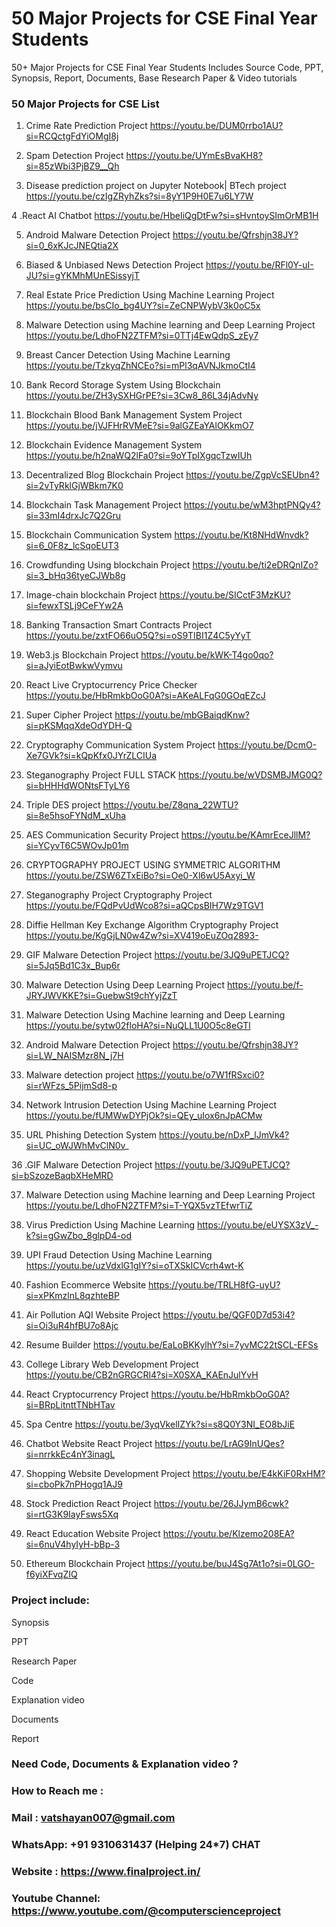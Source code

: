 # 50 Major Projects for CSE Final Year Students
50+ Major Projects for CSE Final Year Students Includes Source Code, PPT, Synopsis, Report, Documents, Base Research Paper &amp; Video tutorials

### 50 Major Projects for CSE List

1. Crime Rate Prediction Project	https://youtu.be/DUM0rrbo1AU?si=RCQctgFdYiOMgI8j

2. Spam Detection Project	https://youtu.be/UYmEsBvaKH8?si=85zWbi3PjBZ9__Qh

3. Disease prediction project on Jupyter Notebook| BTech project	https://youtu.be/czIgZRyhZks?si=8yY1P9H0E7u6LY7W

4 .React AI Chatbot	https://youtu.be/HbeIiQgDtFw?si=sHvntoySImOrMB1H

5. Android Malware Detection Project	https://youtu.be/Qfrshjn38JY?si=0_6xKJcJNEQtia2X

6. Biased & Unbiased News Detection Project	https://youtu.be/RFl0Y-uI-JU?si=gYKMhMUnESissyjT

7. Real Estate Price Prediction Using Machine Learning Project	https://youtu.be/bsCIo_bg4UY?si=ZeCNPWybV3k0oC5x

8. Malware Detection using Machine learning and Deep Learning Project	https://youtu.be/LdhoFN2ZTFM?si=0TTj4EwQdpS_zEy7

9. Breast Cancer Detection Using Machine Learning	https://youtu.be/TzkyqZhNCEo?si=mPl3qAVNJkmoCtI4

10. Bank Record Storage System Using Blockchain	https://youtu.be/ZH3ySXHGrPE?si=3Cw8_86L34jAdvNy

11. Blockchain Blood Bank Management System Project	https://youtu.be/jVJFHrRVMeE?si=9alGZEaYAlOKkmO7

12. Blockchain Evidence Management System	https://youtu.be/h2naWQ2lFa0?si=9oYTpIXgqcTzwIUh

13. Decentralized Blog Blockchain Project	https://youtu.be/ZgpVcSEUbn4?si=2vTyRklGjWBkm7K0

14. Blockchain Task Management Project	https://youtu.be/wM3hptPNQy4?si=33mI4drxJc7Q2Gru

15. Blockchain Communication System	https://youtu.be/Kt8NHdWnvdk?si=6_0F8z_lcSqoEUT3

16. Crowdfunding Using blockchain Project	https://youtu.be/ti2eDRQnIZo?si=3_bHq36tyeCJWb8g

17. Image-chain blockchain Project	https://youtu.be/SICctF3MzKU?si=fewxTSLj9CeFYw2A

18. Banking Transaction Smart Contracts Project 	https://youtu.be/zxtFO66uO5Q?si=oS9TIBI1Z4C5yYyT

19. Web3.js Blockchain Project	https://youtu.be/kWK-T4go0qo?si=aJyiEotBwkwVymvu

20. React Live Cryptocurrency Price Checker	https://youtu.be/HbRmkbOoG0A?si=AKeALFqG0GOqEZcJ

21. Super Cipher Project	https://youtu.be/mbGBaiqdKnw?si=pKSMqqXdeOdYDH-Q

22. Cryptography Communication System Project	https://youtu.be/DcmO-Xe7GVk?si=kQpKfx0JYrZLCIUa

23. Steganography Project FULL STACK	https://youtu.be/wVDSMBJMG0Q?si=bHHHdWONtsFTyLY6

24. Triple DES project	https://youtu.be/Z8qna_22WTU?si=8e5hsoFYNdM_xUha

25. AES Communication Security Project	https://youtu.be/KAmrEceJllM?si=YCyvT6C5WOvJp01m

26. CRYPTOGRAPHY PROJECT USING SYMMETRIC ALGORITHM	https://youtu.be/ZSW6ZTxEiBo?si=Oe0-Xl6wU5Axyi_W

27. Steganography Project Cryptography Project	https://youtu.be/FQdPvUdWco8?si=aQCpsBIH7Wz9TGV1

28. Diffie Hellman Key Exchange Algorithm Cryptography Project	https://youtu.be/KgGjLN0w4Zw?si=XV419oEuZOq2893-

29. GIF Malware Detection Project	https://youtu.be/3JQ9uPETJCQ?si=5Jq5Bd1C3x_Bup6r

30. Malware Detection Using Deep Learning Project	https://youtu.be/f-JRYJWVKKE?si=GuebwSt9chYyjZzT

31. Malware Detection Using Machine learning and Deep Learning	https://youtu.be/sytw02floHA?si=NuQLL1U0O5c8eGTl

32. Android Malware Detection Project	https://youtu.be/Qfrshjn38JY?si=LW_NAISMzr8N_j7H

33. Malware detection project	https://youtu.be/o7W1fRSxci0?si=rWFzs_5PijmSd8-p

34. Network Intrusion Detection Using Machine Learning Project	https://youtu.be/fUMWwDYPjOk?si=QEy_uIox6nJpACMw

35. URL Phishing Detection System	https://youtu.be/nDxP_lJmVk4?si=UC_oWJWhMvClN0v_

36 .GIF Malware Detection Project	https://youtu.be/3JQ9uPETJCQ?si=bSzozeBaqbXHeMRD

37. Malware Detection using Machine learning and Deep Learning Project	https://youtu.be/LdhoFN2ZTFM?si=T-YQX5vzTEfwrTiZ

38. Virus Prediction Using Machine Learning	https://youtu.be/eUYSX3zV_-k?si=gGwZbo_8glpD4-od

39. UPI Fraud Detection Using Machine Learning	https://youtu.be/uzVdxlG1gIY?si=oTXSkICVcrh4wt-K

40. Fashion Ecommerce Website	https://youtu.be/TRLH8fG-uyU?si=xPKmzlnL8qzhteBP

41. Air Pollution AQI Website Project	https://youtu.be/QGF0D7d53i4?si=Oi3uR4hfBU7o8Ajc

42. Resume Builder	https://youtu.be/EaLoBKKylhY?si=7yvMC22tSCL-EFSs

43. College Library Web Development Project	https://youtu.be/CB2nGRGCRl4?si=X0SXA_KAEnJulYvH

44. React Cryptocurrency Project	https://youtu.be/HbRmkbOoG0A?si=BRpLitnttTNbHTav

45. Spa Centre	https://youtu.be/3yqVkelIZYk?si=s8Q0Y3NI_EO8bJiE

46. Chatbot Website React Project	https://youtu.be/LrAG9InUQes?si=nrrkkEc4nY3inagL

47. Shopping Website Development Project	https://youtu.be/E4kKiF0RxHM?si=cboPk7nPHogq1AJ9

48. Stock Prediction React Project	https://youtu.be/26JJymB6cwk?si=rtG3K9IayFsws5Xq

49. React Education Website Project	https://youtu.be/Klzemo208EA?si=6nuV4hyIyH-bBp-3

50. Ethereum Blockchain Project	https://youtu.be/buJ4Sg7At1o?si=0LGO-f6yiXFvqZIQ

### Project include:

Synopsis

PPT

Research Paper

Code

Explanation video

Documents

Report

### Need Code, Documents & Explanation video ?
### How to Reach me :
### Mail : vatshayan007@gmail.com
### WhatsApp: +91 9310631437 (Helping 24*7) CHAT
### Website : https://www.finalproject.in/
### Youtube Channel: https://www.youtube.com/@computerscienceproject

